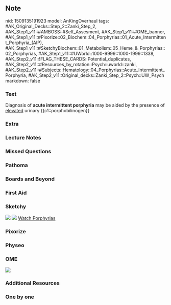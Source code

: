 ## Note
nid: 1509135191923
model: AnKingOverhaul
tags: #AK_Original_Decks::Step_2::Zanki_Step_2, #AK_Step1_v11::#AMBOSS::#Self_Assesment, #AK_Step1_v11::#OME_banner, #AK_Step1_v11::#Pixorize::02_Biochem::04_Porphyrias::01_Acute_Intermittent_Porphyria_(AIP), #AK_Step1_v11::#SketchyBiochem::01_Metabolism::05_Heme_&_Porphyrias::02_Porphyrias, #AK_Step1_v11::#UWorld::1000-9999::1000-1999::1338, #AK_Step2_v11::!FLAG_THESE_CARDS::Potential_duplicates, #AK_Step2_v11::#Resources_by_rotation::Psych::uworld::zanki, #AK_Step2_v11::#Subjects::Hematology::04_Porphyrias::Acute_Intermittent_Porphyria, #AK_Step2_v11::Original_decks::Zanki_Step_2::Psych::UW_Psych
markdown: false

### Text
Diagnosis of <b>acute intermittent porphyria</b> may be aided by
the presence of <u>elevated</u> urinary {{c1::porphobilinogen}}

### Extra


### Lecture Notes


### Missed Questions


### Pathoma


### Boards and Beyond


### First Aid


### Sketchy
<img src="Porphyrias.png"> <img src=
"Screen%20Shot%202022-01-30%20at%204.01.43%20AM.png"> <a href=
"https://dashboard.sketchy.com/study/medical/courses/medical-biochemistry/units/medical-biochemistry-metabolism/videos/medical-biochemistry-metabolism-heme-and-porphyrias-porphyrias?utm_source=anki&utm_medium=partnership&utm_campaign=february_update&utm_content=medical">
Watch Porphyrias</a>

### Pixorize


### Physeo


### OME
<div class="ome-widget">
  <a href="https://onlinemeded.org?ref=anki"><img src=
  "_OME_AnkiFlashcards_General_3.png"></a>
</div>

### Additional Resources


### One by one


